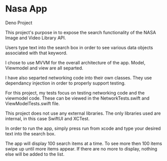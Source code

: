 # Nasa App
Deno Project

This project's purpose in to expose the search functionality of the NASA Image and Video Library API.

Users type text into the search box in order to see various data objects associated with that keyword.

I chose to use MVVM for the overall architecture of the app. Model, Viewmodel and view are all separted.

I have also separted networking code into their own classes.  They use dependancy injection in order to properly support testing.  
    
For this project, my tests focus on testing networking code and the viewmodel code. These can be viewed in the NetworkTests.swift and ViewModelTests.swift file.

This project does not use any external libraries.  The only libraries used are internal, in this case SwiftUI and XCTest.

In order to run the app, simply press run from xcode and type your desired text into the search box.

The app will display 100 search items at a time. To see more then 100 items swipe up until more items appear.  If there are no more to display, nothing
    else will be added to the list.

